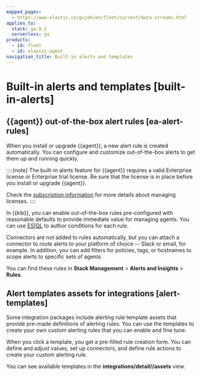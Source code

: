 ```yaml
---
mapped_pages:
  - https://www.elastic.co/guide/en/fleet/current/data-streams.html
applies_to:
  stack: ga 9.2
  serverless: ga
products:
  - id: fleet
  - id: elastic-agent
navigation_title: Built-in alerts and templates
---
```


# Built-in alerts and templates [built-in-alerts]

## {{agent}} out-of-the-box alert rules [ea-alert-rules]

When you install or upgrade {{agent}}, a new alert rule is created automatically. You can configure and customize out-of-the-box alerts to get them up and running quickly. 

::::{note}
The built-in alerts feature for {{agent}} requires a valid Enterprise license or Enterprise trial license. Be sure that the license is in place before you install or upgrade {{agent}}. 

Check the [subscription information](https://www.elastic.co/subscriptions) for more details about managing licenses.
::::

In {{kib}}, you can enable out-of-the-box rules pre-configured with reasonable defaults to provide immediate value for managing agents.
You can use [ES|QL](/explore-analyze/discover/try-esql.md) to author conditions for each rule.

Connectors are not added to rules automatically, but you can attach a connector to route alerts to your platform of choice -- Slack or email, for example.
In addition, you can add filters for policies, tags, or hostnames to scope alerts to specific sets of agents  

You can find these rules in **Stack Management** > **Alerts and Insights** > **Rules**.


## Alert templates assets for integrations [alert-templates]

Some integration packages include alerting rule template assets that provide pre-made definitions of alerting rules. You can use the templates to create your own custom alerting rules that you can enable and fine tune. 

When you click a template, you get a pre-filled rule creation form. You can define and adjust values, set up connectors, and define rule actions to create your custom alerting rule.

You can see available templates in the **integrations/detail/<package>/assets** view. 
